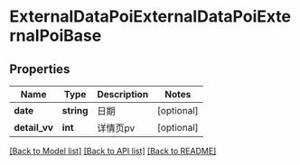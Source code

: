 # ExternalDataPoiExternalDataPoiExternalPoiBase

## Properties
Name | Type | Description | Notes
------------ | ------------- | ------------- | -------------
**date** | **string** | 日期 | [optional] 
**detail_vv** | **int** | 详情页pv | [optional] 

[[Back to Model list]](../README.md#documentation-for-models) [[Back to API list]](../README.md#documentation-for-api-endpoints) [[Back to README]](../README.md)

